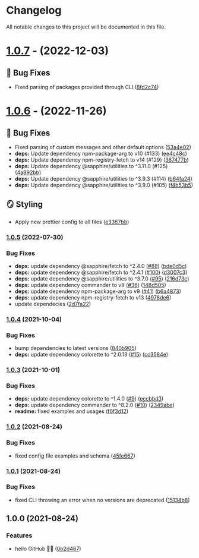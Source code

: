 # Changelog

All notable changes to this project will be documented in this file.

# [1.0.7](https://github.com/favware/npm-deprecate/compare/v1.0.6...v1.0.7) - (2022-12-03)

## 🐛 Bug Fixes

- Fixed parsing of packages provided through CLI ([8fd2c74](https://github.com/favware/npm-deprecate/commit/8fd2c745108f2993e8e2b2d1d2ff0f71cdd89987))

# [1.0.6](https://github.com/favware/npm-deprecate/compare/v1.0.5...v1.0.6) - (2022-11-26)

## 🐛 Bug Fixes

- Fixed parsing of custom messages and other default options ([53a4e02](https://github.com/favware/npm-deprecate/commit/53a4e02f7a327e07fc0ad448c21eff4b63609687))
- **deps:** Update dependency npm-package-arg to v10 (#133) ([ee4c48c](https://github.com/favware/npm-deprecate/commit/ee4c48c9a2b6cc97499acfb410d88206b935ec5b))
- **deps:** Update dependency npm-registry-fetch to v14 (#129) ([367477b](https://github.com/favware/npm-deprecate/commit/367477ba7aca06d19f6d7285b3fc09e0c147e170))
- **deps:** Update dependency @sapphire/utilities to ^3.11.0 (#125) ([4a892bb](https://github.com/favware/npm-deprecate/commit/4a892bb979398e81a43498f86c67782e1134c21e))
- **deps:** Update dependency @sapphire/utilities to ^3.9.3 (#114) ([b64fa24](https://github.com/favware/npm-deprecate/commit/b64fa24f1ddb03822e72c150a72e7c2909e57904))
- **deps:** Update dependency @sapphire/utilities to ^3.9.0 (#105) ([f4b53b5](https://github.com/favware/npm-deprecate/commit/f4b53b5d6b0521eba28180890c9f438ebdbc52aa))

## 🪞 Styling

- Apply new prettier config to all files ([e3367bb](https://github.com/favware/npm-deprecate/commit/e3367bb65adf314e8e32d1242c6aafdc2b692c6b))

### [1.0.5](https://github.com/favware/npm-deprecate/compare/v1.0.4...v1.0.5) (2022-07-30)

### Bug Fixes

-   **deps:** update dependency @sapphire/fetch to ^2.4.0 ([#88](https://github.com/favware/npm-deprecate/issues/88)) ([bde0d5c](https://github.com/favware/npm-deprecate/commit/bde0d5c1f2dd3cc5cb22207986a2a721779591a3))
-   **deps:** update dependency @sapphire/fetch to ^2.4.1 ([#100](https://github.com/favware/npm-deprecate/issues/100)) ([d3007c3](https://github.com/favware/npm-deprecate/commit/d3007c30b2996ccf5b3355758e2c326263188ab4))
-   **deps:** update dependency @sapphire/utilities to ^3.7.0 ([#95](https://github.com/favware/npm-deprecate/issues/95)) ([216d73c](https://github.com/favware/npm-deprecate/commit/216d73cd8a0adc41a277c23f12b1af94d0118167))
-   **deps:** update dependency commander to v9 ([#36](https://github.com/favware/npm-deprecate/issues/36)) ([148d505](https://github.com/favware/npm-deprecate/commit/148d50510895cda2f337dcfa2ddc7d73fe86fcbd))
-   **deps:** update dependency npm-package-arg to v9 ([#41](https://github.com/favware/npm-deprecate/issues/41)) ([b6a4873](https://github.com/favware/npm-deprecate/commit/b6a48733d2cdbada621564f4165815fff40d6a03))
-   **deps:** update dependency npm-registry-fetch to v13 ([4978de6](https://github.com/favware/npm-deprecate/commit/4978de676c36de4efbf00b6b0d2df957fe081d15))
-   update dependecies ([2d7fa22](https://github.com/favware/npm-deprecate/commit/2d7fa223bb6cf02ba11107b295a423d256b97308))

### [1.0.4](https://github.com/favware/npm-deprecate/compare/v1.0.3...v1.0.4) (2021-10-04)

### Bug Fixes

-   bump dependencies to latest versions ([840b905](https://github.com/favware/npm-deprecate/commit/840b905979eb0ce84b659e3dfb73d197dd2ed34e))
-   **deps:** update dependency colorette to ^2.0.13 ([#15](https://github.com/favware/npm-deprecate/issues/15)) ([cc3584e](https://github.com/favware/npm-deprecate/commit/cc3584e7ff44c1f8ade2c8aec8edb03c2dc93f33))

### [1.0.3](https://github.com/favware/npm-deprecate/compare/v1.0.2...v1.0.3) (2021-10-01)

### Bug Fixes

-   **deps:** update dependency colorette to ^1.4.0 ([#9](https://github.com/favware/npm-deprecate/issues/9)) ([eccbbd3](https://github.com/favware/npm-deprecate/commit/eccbbd32f5aa7409323a69f6790559bde1da57b0))
-   **deps:** update dependency commander to ^8.2.0 ([#10](https://github.com/favware/npm-deprecate/issues/10)) ([2349abe](https://github.com/favware/npm-deprecate/commit/2349abec81b7d0793a379155c8ecfd0ffc56adee))
-   **readme:** fixed examples and usages ([f6f3d12](https://github.com/favware/npm-deprecate/commit/f6f3d1242f35e8979dfb2f01841b820dbb531d1c))

### [1.0.2](https://github.com/favware/npm-deprecate/compare/v1.0.1...v1.0.2) (2021-08-24)

### Bug Fixes

-   fixed config file examples and schema ([45fe667](https://github.com/favware/npm-deprecate/commit/45fe66760205c715fa3d2f24b46bb2b3031e06d4))

### [1.0.1](https://github.com/favware/npm-deprecate/compare/v1.0.0...v1.0.1) (2021-08-24)

### Bug Fixes

-   fixed CLI throwing an error when no versions are deprecated ([15134b8](https://github.com/favware/npm-deprecate/commit/15134b8f116219a33898bde89fdcd9d68a1cc85d))

## 1.0.0 (2021-08-24)

### Features

-   hello GitHub 🎉🎉 ([0b2d467](https://github.com/favware/npm-deprecate/commit/0b2d467a35d77c25c3fa2a67d4f0f89e150c73e2))
